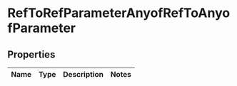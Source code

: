 
# RefToRefParameterAnyofRefToAnyofParameter

## Properties
| Name | Type | Description | Notes |
| ------------ | ------------- | ------------- | ------------- |



